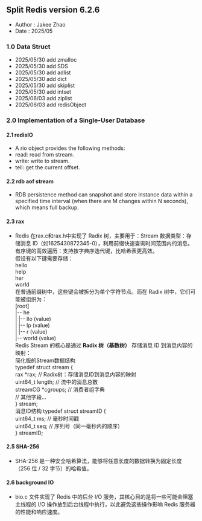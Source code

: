 ## Split Redis version 6.2.6
* Author  :   Jakee Zhao
* Date    :   2025/05

### 1.0 Data Struct
* 2025/05/30 add zmalloc        <zmalloc>
* 2025/05/30 add SDS            <SDS>
* 2025/05/30 add adlist         <adlist>
* 2025/05/30 add dict           <dict>
* 2025/05/30 add skiplist       <skiplist>
* 2025/05/30 add intset         <intset>
* 2025/06/03 add ziplist        <ziplist>
* 2025/06/03 add redisObject    <redisObject>

### 2.0 Implementation of a Single-User Database

#### 2.1 redisIO        
 *  A rio object provides the following methods:
 *  read: read from stream.
 *  write: write to stream.
 *  tell: get the current offset.

#### 2.2 rdb aof stream
 *  RDB persistence method can snapshot and store instance data within a specified time interval (when there are M changes within N seconds), which means full backup.

#### 2.3 rax
 *  Redis 在rax.c和rax.h中实现了 Radix 树，主要用于：Stream 数据类型：存储消息 ID（如1625430872345-0），利用前缀快速查询时间范围内的消息。有序键的高效遍历：支持按字典序迭代键，比哈希表更高效。<br>
    假设有以下键需要存储：<br>
    hello<br>
    help<br>
    her<br>
    world<br>
    在普通前缀树中，这些键会被拆分为单个字符节点。而在 Radix 树中，它们可能被组织为：<br>
    [root]<br>
    |-- he<br>
    |    |-- llo (value)<br>
    |    |-- lp (value)<br>
    |    |-- r (value)<br>
    |-- world (value)<br>
    Redis Stream 的核心是通过 **Radix 树（基数树）** 存储消息 ID 到消息内容的映射：<br>
    简化版的Stream数据结构<br>
    typedef struct stream {<br>
        rax *rax;                 // Radix树：存储消息ID到消息内容的映射<br>
        uint64_t length;          // 流中的消息总数<br>
        streamCG *cgroups;        // 消费者组字典<br>
        // 其他字段...<br>
    } stream;<br>
    消息ID结构
    typedef struct streamID {<br>
        uint64_t ms;              // 毫秒时间戳<br>
        uint64_t seq;             // 序列号（同一毫秒内的顺序）<br>
    } streamID;<br>

#### 2.5 SHA-256
 *  SHA-256 是一种安全哈希算法，能够将任意长度的数据转换为固定长度（256 位 / 32 字节）的哈希值。<br>

#### 2.6 background IO
 *  bio.c 文件实现了 Redis 中的后台 I/O 服务，其核心目的是将一些可能会阻塞主线程的 I/O 操作放到后台线程中执行，以此避免这些操作影响 Redis 服务器的性能和响应速度。<br>